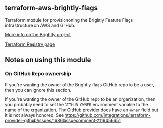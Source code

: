 ## terraform-aws-brightly-flags
Terraform module for provisiononing the Brightly Feature Flags infrastructure on AWS and GitHub.

[More info on the Brightly project](https://github.com/brightlyorg/brightly/wiki)

[Terraform Registry page](https://registry.terraform.io/modules/brightlyorg/brightly-flags/aws/latest)

## Notes on using this module
### On GitHub Repo ownership
If you're wanting the owner of the Brightly flags GitHub repo to be a user, then you can ignore this section.

If you're wanting the owner of the GitHub repo to be an organization, then you probably need to set the `GITHUB_OWNER` environment variable to the name of the organization.
The GitHub provider does have an `owner` field but it is not always honored. See https://github.com/integrations/terraform-provider-github/issues/1686#issuecomment-2119456651